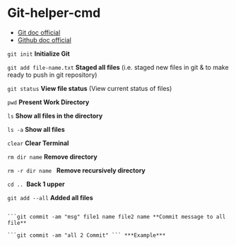 # Git-helper-cmd
- [Git doc official](https://git-scm.com/docs)
- [Github doc official](https://docs.github.com/en)

```git init``` **Initialize Git**

```git add file-name.txt``` **Staged all files** (i.e. staged new files in git & to make ready to push in git repository)

```git status``` **View file status** (View current status of files)

```pwd``` **Present Work Directory**

```ls```  **Show all files in the directory**

```ls -a``` **Show all files <including hidden> in the directory**

```clear``` **Clear Terminal**

```rm dir name```  **Remove directory**
  
```rm -r dir name ``` **Remove recursively directory** 
  
```cd .. ```**Back 1 upper**


  ```git add --all``` **Added all files**

  ```git commit -m "msg" **Commit message to changed files**

  ```git commit -am "msg" file1 name file2 name **Commit message to all file**

  ```git commit -am "all 2 Commit" ``` ***Example***
  
  





























